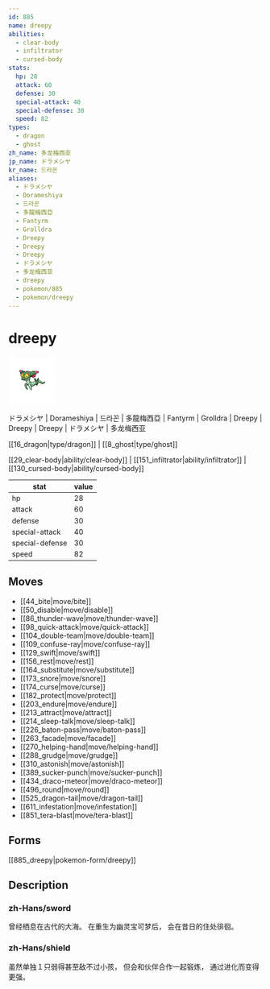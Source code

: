 ```yaml
---
id: 885
name: dreepy
abilities:
  - clear-body
  - infiltrator
  - cursed-body
stats:
  hp: 28
  attack: 60
  defense: 30
  special-attack: 40
  special-defense: 30
  speed: 82
types:
  - dragon
  - ghost
zh_name: 多龙梅西亚
jp_name: ドラメシヤ
kr_name: 드라꼰
aliases:
  - ドラメシヤ
  - Dorameshiya
  - 드라꼰
  - 多龍梅西亞
  - Fantyrm
  - Grolldra
  - Dreepy
  - Dreepy
  - Dreepy
  - ドラメシヤ
  - 多龙梅西亚
  - dreepy
  - pokemon/885
  - pokemon/dreepy
---
```

# dreepy

![](https://raw.githubusercontent.com/PokeAPI/sprites/master/sprites/pokemon/885.png)

ドラメシヤ | Dorameshiya | 드라꼰 | 多龍梅西亞 | Fantyrm | Grolldra | Dreepy | Dreepy | Dreepy | ドラメシヤ | 多龙梅西亚

[[16_dragon|type/dragon]] | [[8_ghost|type/ghost]]

[[29_clear-body|ability/clear-body]] | [[151_infiltrator|ability/infiltrator]] | [[130_cursed-body|ability/cursed-body]]

|stat|value|
|---|---|
|hp|28|
|attack|60|
|defense|30|
|special-attack|40|
|special-defense|30|
|speed|82|


## Moves

- [[44_bite|move/bite]]
- [[50_disable|move/disable]]
- [[86_thunder-wave|move/thunder-wave]]
- [[98_quick-attack|move/quick-attack]]
- [[104_double-team|move/double-team]]
- [[109_confuse-ray|move/confuse-ray]]
- [[129_swift|move/swift]]
- [[156_rest|move/rest]]
- [[164_substitute|move/substitute]]
- [[173_snore|move/snore]]
- [[174_curse|move/curse]]
- [[182_protect|move/protect]]
- [[203_endure|move/endure]]
- [[213_attract|move/attract]]
- [[214_sleep-talk|move/sleep-talk]]
- [[226_baton-pass|move/baton-pass]]
- [[263_facade|move/facade]]
- [[270_helping-hand|move/helping-hand]]
- [[288_grudge|move/grudge]]
- [[310_astonish|move/astonish]]
- [[389_sucker-punch|move/sucker-punch]]
- [[434_draco-meteor|move/draco-meteor]]
- [[496_round|move/round]]
- [[525_dragon-tail|move/dragon-tail]]
- [[611_infestation|move/infestation]]
- [[851_tera-blast|move/tera-blast]]

## Forms



[[885_dreepy|pokemon-form/dreepy]]

## Description

### zh-Hans/sword

曾经栖息在古代的大海。
在重生为幽灵宝可梦后，
会在昔日的住处徘徊。

### zh-Hans/shield

虽然单独１只弱得甚至敌不过小孩，
但会和伙伴合作一起锻炼，
通过进化而变得更强。

